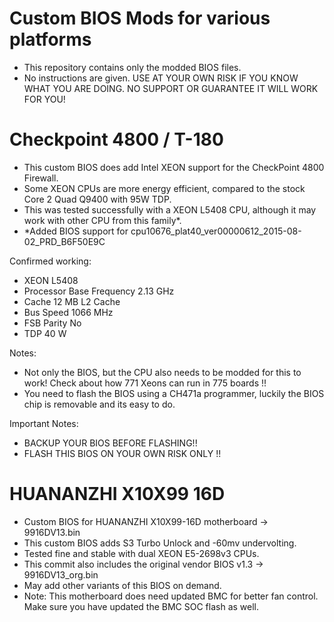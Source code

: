 # Custom BIOS Mods for various platforms
- This repository contains only the modded BIOS files.
- No instructions are given. USE AT YOUR OWN RISK IF YOU KNOW WHAT YOU ARE DOING. NO SUPPORT OR GUARANTEE IT WILL WORK FOR YOU!

# Checkpoint 4800 / T-180
- This custom BIOS does add Intel XEON support for the CheckPoint 4800 Firewall.
- Some XEON CPUs are more energy efficient, compared to the stock Core 2 Quad Q9400 with 95W TDP.
- This was tested successfully with a XEON L5408 CPU, although it may work with other CPU from this family*.
- *Added BIOS support for cpu10676_plat40_ver00000612_2015-08-02_PRD_B6F50E9C

Confirmed working:
- XEON L5408
- Processor Base Frequency 2.13 GHz
- Cache 12 MB L2 Cache
- Bus Speed 1066 MHz
- FSB Parity No
- TDP 40 W

Notes: 
- Not only the BIOS, but the CPU also needs to be modded for this to work! Check about how 771 Xeons can run in 775 boards !!
- You need to flash the BIOS using a CH471a programmer, luckily the BIOS chip is removable and its easy to do.

Important Notes:
- BACKUP YOUR BIOS BEFORE FLASHING!!
- FLASH THIS BIOS ON YOUR OWN RISK ONLY !!


# HUANANZHI X10X99 16D
- Custom BIOS for HUANANZHI X10X99-16D motherboard -> 9916DV13.bin
- This custom BIOS adds S3 Turbo Unlock and -60mv undervolting.
- Tested fine and stable with dual XEON E5-2698v3 CPUs.
- This commit also includes the original vendor BIOS v1.3 -> 9916DV13_org.bin
- May add other variants of this BIOS on demand.
- Note: This motherboard does need updated BMC for better fan control. Make sure you have updated the BMC SOC flash as well.
